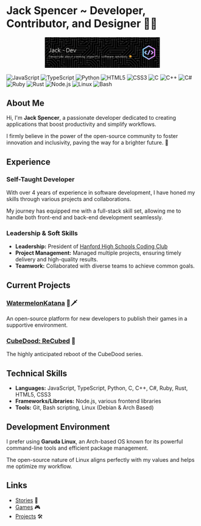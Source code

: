 # Jack Spencer ~ Developer, Contributor, and Designer 👨‍💻 

<div style="text-align: center;">
    <img src="https://github.com/Colack/colack.github.io/blob/main/frontend/img/banner.png?raw=true" alt="Banner Image" style="width:60%; height:auto;">
</div>

![JavaScript](https://img.shields.io/badge/-JavaScript-F7DF1E?style=flat-square&logo=javascript&logoColor=black)
![TypeScript](https://img.shields.io/badge/-TypeScript-3178C6?style=flat-square&logo=typescript&logoColor=white)
![Python](https://img.shields.io/badge/-Python-3776AB?style=flat-square&logo=python&logoColor=white)
![HTML5](https://img.shields.io/badge/-HTML5-E34F26?style=flat-square&logo=html5&logoColor=white)
![CSS3](https://img.shields.io/badge/-CSS3-1572B6?style=flat-square&logo=css3&logoColor=white)
![C](https://img.shields.io/badge/-C-A8B9CC?style=flat-square&logo=c&logoColor=black)
![C++](https://img.shields.io/badge/-C++-00599C?style=flat-square&logo=cplusplus&logoColor=white)
![C#](https://img.shields.io/badge/-C%23-239120?style=flat-square&logo=csharp&logoColor=white)
![Ruby](https://img.shields.io/badge/-Ruby-CC342D?style=flat-square&logo=ruby&logoColor=white)
![Rust](https://img.shields.io/badge/-Rust-000000?style=flat-square&logo=rust&logoColor=white)
![Node.js](https://img.shields.io/badge/-Node.js-339933?style=flat-square&logo=nodedotjs&logoColor=white)
![Linux](https://img.shields.io/badge/-Linux-FCC624?style=flat-square&logo=linux&logoColor=black)
![Bash](https://img.shields.io/badge/-Bash-4EAA25?style=flat-square&logo=gnubash&logoColor=white)

## About Me 
Hi, I'm **Jack Spencer**, a passionate developer dedicated to creating applications that boost productivity and simplify workflows.  

I firmly believe in the power of the open-source community to foster innovation and inclusivity, paving the way for a brighter future. 🚀

## Experience 
### Self-Taught Developer 
With over 4 years of experience in software development, I have honed my skills through various projects and collaborations. 

My journey has equipped me with a full-stack skill set, allowing me to handle both front-end and back-end development seamlessly. 

### Leadership & Soft Skills 
- **Leadership:** President of [Hanford High Schools Coding Club](https://github.com/hhs-coding-club)
- **Project Management:** Managed multiple projects, ensuring timely delivery and high-quality results.
- **Teamwork:** Collaborated with diverse teams to achieve common goals.

## Current Projects
### [WatermelonKatana](https://github.com/dragonfiregames/watermelonkatana) 🍉🗡️ 
An open-source platform for new developers to publish their games in a supportive environment.

### [CubeDood: ReCubed](https://github.com/hhs-coding-club/recubed) 🎲
The highly anticipated reboot of the CubeDood series.

## Technical Skills
- **Languages:** JavaScript, TypeScript, Python, C, C++, C#, Ruby, Rust, HTML5, CSS3
- **Frameworks/Libraries:** Node.js, various frontend libraries 
- **Tools:** Git, Bash scripting, Linux (Debian & Arch Based) 

## Development Environment
I prefer using **Garuda Linux**, an Arch-based OS known for its powerful command-line tools and efficient package management. 

The open-source nature of Linux aligns perfectly with my values and helps me optimize my workflow.

## Links 
- [Stories](https://colack.github.io/site/stories) 📖
- [Games](https://colack.github.io/games) 🎮
- [Projects](https://colack.github.io/projects) 🛠️
